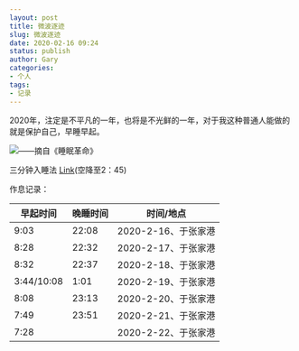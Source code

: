 ```yaml
---
layout: post
title: 微波逐迹
slug: 微波逐迹
date: 2020-02-16 09:24
status: publish
author: Gary
categories: 
- 个人
tags: 
- 记录
---
```


2020年，注定是不平凡的一年，也将是不光鲜的一年，对于我这种普通人能做的就是保护自己，早睡早起。

![——摘自《睡眠革命》](https://i.loli.net/2020/02/17/fSOMHRC2FPQsu8t.png)

三分钟入睡法 [Link](https://www.bilibili.com/video/av34610269)(空降至2：45)

作息记录：

| 早起时间   | 晚睡时间 | 时间/地点           |
| ---------- | -------- | ------------------- |
| 9:03       | 22:08    | 2020-2-16、于张家港 |
| 8:28       | 22:32    | 2020-2-17、于张家港 |
| 8:32       | 22:37    | 2020-2-18、于张家港 |
| 3:44/10:08 | 1:01     | 2020-2-19、于张家港 |
| 8:08       | 23:13    | 2020-2-20、于张家港 |
| 7:49       | 23:51    | 2020-2-21、于张家港 |
| 7:28       |          | 2020-2-22、于张家港 |

